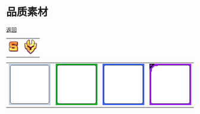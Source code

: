 # 品质素材

[返回](../)

| | |
| --- | --- |
| ![](./super.png) | ![](./ares.png) |

| | | | |
| --- | --- | --- | --- |
| ![](./quality-1.png) | ![](./quality-2.png) | ![](./quality-3.png) | ![](./quality-4.png) | ![](./quality-5.png) |
